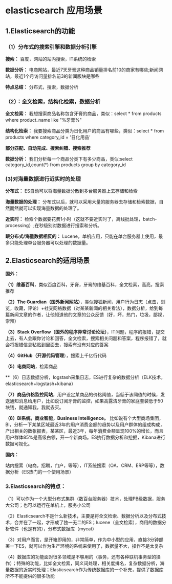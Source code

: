 # elasticsearch 应用场景

## 1.Elasticsearch的功能

### （1）分布式的搜索引擎和数据分析引擎

**搜索：** 百度，网站的站内搜索，IT系统的检索

**数据分析：** 电商网站，最近7天牙膏这种商品销量排名前10的商家有哪些;新闻网站，最近1个月访问量排名前3的新闻版块是哪些

**特点总结：** 分布式，搜索，数据分析

### （2）：全文检索，结构化检索，数据分析

**全文检索：** 我想搜索商品名称包含牙膏的商品，类似：select *  from products where product_name like "%牙膏%"

**结构化检索：** 我要搜索商品分类为日化用户的商品有哪些，类似：select * from products where category_id = '日化用品'

**部分匹配、自动完成、搜索纠错、搜索推荐**

**数据分析：** 我们分析每一个商品分类下有多少商品，类似:select category_id,count(*) from products group by category_id

###  (3)对海量数据进行近实时的处理

**分布式：** ES自动可以将海量数据分散到多台服务器上去存储和检索

**海量数据的处理：** 分布式以后，就可以采用大量的服务器去存储和检索数据，自然而然就可以实现海量数据的处理了。

**近实时：** 检索个数据要花费1小时（这就不要近实时了，离线批处理，batch-processing）;在秒级别对数据进行搜索和分析。

**跟分布式/海量数据相反的：** Lucene，单机应用，只能在单台服务器上使用，最多只能处理单台服务器可以处理的数据量。


## 2.Elasticsearch的适用场景

**国外：**

**（1）维基百科**，类似百度百科，牙膏，牙膏的维基百科，全文检索，高亮，搜索推荐

**（2）The Guardian（国外新闻网站）**，类似搜狐新闻，用户行为日志（点击，浏览，收藏，评论）+社交网络数据（对某某新闻的相关看法），数据分析，给到每篇新闻文章的作者，让他知道他的文章的公众反馈（好，坏，热门，垃圾，鄙视，崇拜）

**（3）Stack Overflow（国外的程序异常讨论论坛）**，IT问题，程序的报错，提交上去，有人会跟你讨论和回答，全文检索，搜索相关问题和答案，程序报错了，就会将报错信息粘贴到里面去，搜索有没有对应的答案

**（4）GitHub（开源代码管理**），搜索上千亿行代码

**（5）电商网站**，检索商品

**（6）日志数据分析，logstash采集日志，ES进行复杂的数据分析（ELK技术，elasticsearch+logstash+kibana）

**（7）商品价格监控网站**，用户设定某商品的价格阈值，当低于该阈值的时候，发送通知消息给用户，比如说订阅牙膏的监控，如果高露洁牙膏的家庭套装低于50块钱，就通知我，我就去买。

**（8）BI系统，商业智能，Business Intelligence。** 比如说有个大型商场集团，BI，分析一下某某区域最近3年的用户消费金额的趋势以及用户群体的组成构成，产出相关的数张报表，某某区，最近3年，每年消费金额呈现100%的增长，而且用户群体85%是高级白领，开一个新商场。ES执行数据分析和挖掘，Kibana进行数据可视化。

**国内：**

站内搜索（电商，招聘，门户，等等），IT系统搜索（OA、CRM、ERP等等），数据分析（ES热门的一个使用场景）

### 3.Elasticsearch的特点：

（1）可以作为一个大型分布式集群（数百台服务器）技术，处理PB级数据，服务大公司；也可以运行在单机上，服务小公司

（2）Elasticsearch不是什么新技术，主要是将全文检索、数据分析以及分布式技术，合并在了一起，才形成了独一无二的ES；lucene（全文检索），商用的数据分析软件（也是有的），分布式数据库（mycat）

（3）对用户而言，是开箱即用的，非常简单，作为中小型的应用，直接3分钟部署一下ES，就可以作为生产环境的系统来使用了，数据量不大，操作不是太复杂

（4）数据库的功能面对很多领域是不够用的（事务，还有各种联机事务型的操作）；特殊的功能，比如全文检索，同义词处理，相关度排名，复杂数据分析，海量数据的近实时处理；Elasticsearch作为传统数据库的一个补充，提供了数据库所不不能提供的很多功能





